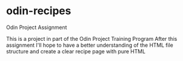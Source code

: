# odin-recipes
Odin Project Assignment

This is a project in part of the Odin Project Training Program
After this assignment I'll hope to have a better understanding of the HTML file structure and create a clear recipe page with pure HTML